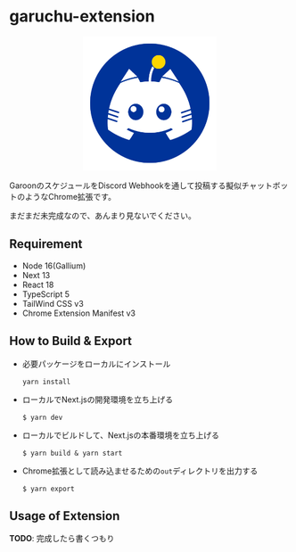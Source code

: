# garuchu-extension

<div align="center">
<img width="240" src="./images/logo.png">
</div>

GaroonのスケジュールをDiscord Webhookを通して投稿する擬似チャットボットのようなChrome拡張です。

まだまだ未完成なので、あんまり見ないでください。

## Requirement

- Node 16(Gallium)
- Next 13
- React 18
- TypeScript 5
- TailWind CSS v3
- Chrome Extension Manifest v3

## How to Build & Export

- 必要パッケージをローカルにインストール

  ```
  yarn install
  ```

- ローカルでNext.jsの開発環境を立ち上げる

  ```
  $ yarn dev
  ```

- ローカルでビルドして、Next.jsの本番環境を立ち上げる

  ```
  $ yarn build & yarn start
  ```

- Chrome拡張として読み込ませるための`out`ディレクトリを出力する

  ```
  $ yarn export
  ```

## Usage of Extension

**TODO**: 完成したら書くつもり
